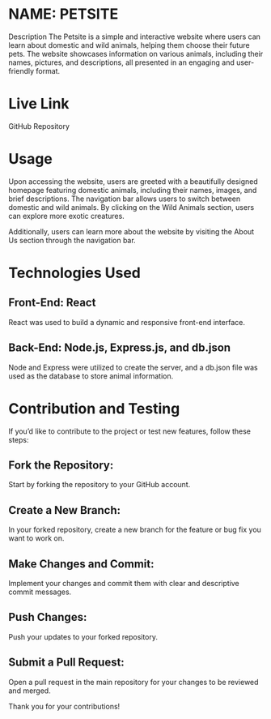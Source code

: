 # NAME: PETSITE

Description
The Petsite is a simple and interactive website where users can learn about domestic and wild animals, helping them choose their future pets. The website showcases information on various animals, including their names, pictures, and descriptions, all presented in an engaging and user-friendly format.

# Live Link

GitHub Repository

# Usage

Upon accessing the website, users are greeted with a beautifully designed homepage featuring domestic animals, including their names, images, and brief descriptions. The navigation bar allows users to switch between domestic and wild animals. By clicking on the Wild Animals section, users can explore more exotic creatures.

Additionally, users can learn more about the website by visiting the About Us section through the navigation bar.

# Technologies Used

## Front-End: React

React was used to build a dynamic and responsive front-end interface.

## Back-End: Node.js, Express.js, and db.json

Node and Express were utilized to create the server, and a db.json file was used as the database to store animal information.

# Contribution and Testing

If you’d like to contribute to the project or test new features, follow these steps:

## Fork the Repository:

Start by forking the repository to your GitHub account.

## Create a New Branch:

In your forked repository, create a new branch for the feature or bug fix you want to work on.

## Make Changes and Commit:

Implement your changes and commit them with clear and descriptive commit messages.

## Push Changes:

Push your updates to your forked repository.

## Submit a Pull Request:

Open a pull request in the main repository for your changes to be reviewed and merged.

Thank you for your contributions!
